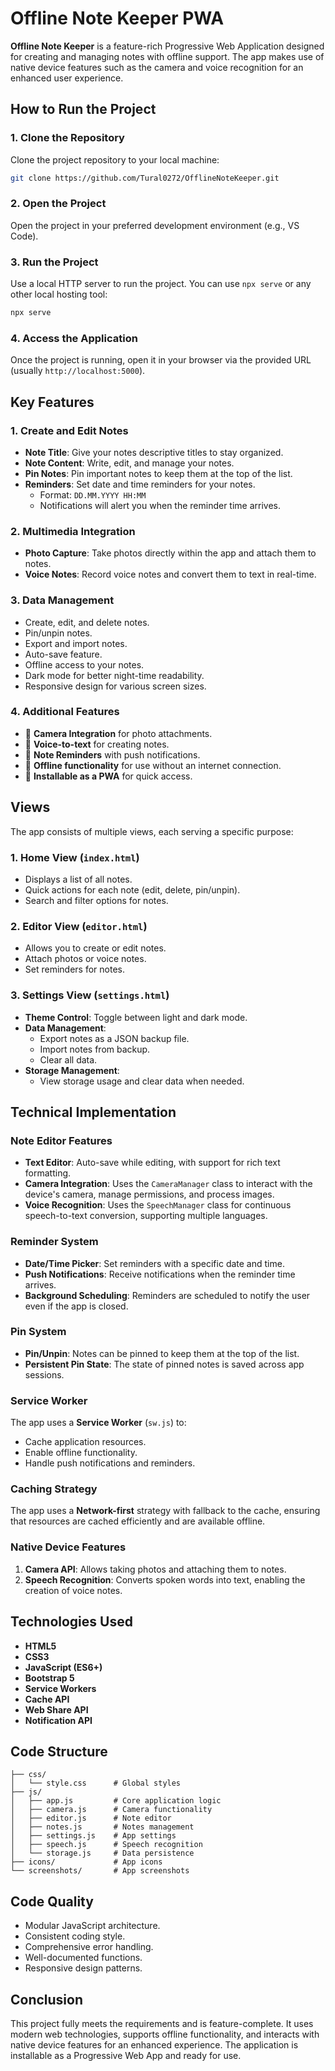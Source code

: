 
# Offline Note Keeper PWA

**Offline Note Keeper** is a feature-rich Progressive Web Application designed for creating and managing notes with offline support. The app makes use of native device features such as the camera and voice recognition for an enhanced user experience.

## How to Run the Project

### 1. Clone the Repository
Clone the project repository to your local machine:

```bash
git clone https://github.com/Tural0272/OfflineNoteKeeper.git
```

### 2. Open the Project
Open the project in your preferred development environment (e.g., VS Code).

### 3. Run the Project
Use a local HTTP server to run the project. You can use `npx serve` or any other local hosting tool:

```bash
npx serve
```

### 4. Access the Application
Once the project is running, open it in your browser via the provided URL (usually `http://localhost:5000`).

## Key Features

### 1. **Create and Edit Notes**
- **Note Title**: Give your notes descriptive titles to stay organized.
- **Note Content**: Write, edit, and manage your notes.
- **Pin Notes**: Pin important notes to keep them at the top of the list.
- **Reminders**: Set date and time reminders for your notes.
  - Format: `DD.MM.YYYY HH:MM`
  - Notifications will alert you when the reminder time arrives.

### 2. **Multimedia Integration**
- **Photo Capture**: Take photos directly within the app and attach them to notes.
- **Voice Notes**: Record voice notes and convert them to text in real-time.

### 3. **Data Management**
- Create, edit, and delete notes.
- Pin/unpin notes.
- Export and import notes.
- Auto-save feature.
- Offline access to your notes.
- Dark mode for better night-time readability.
- Responsive design for various screen sizes.

### 4. **Additional Features**
- 📸 **Camera Integration** for photo attachments.
- 🎤 **Voice-to-text** for creating notes.
- 🔔 **Note Reminders** with push notifications.
- 📱 **Offline functionality** for use without an internet connection.
- 💾 **Installable as a PWA** for quick access.

## Views

The app consists of multiple views, each serving a specific purpose:

### 1. **Home View** (`index.html`)
- Displays a list of all notes.
- Quick actions for each note (edit, delete, pin/unpin).
- Search and filter options for notes.

### 2. **Editor View** (`editor.html`)
- Allows you to create or edit notes.
- Attach photos or voice notes.
- Set reminders for notes.

### 3. **Settings View** (`settings.html`)
- **Theme Control**: Toggle between light and dark mode.
- **Data Management**:
  - Export notes as a JSON backup file.
  - Import notes from backup.
  - Clear all data.
- **Storage Management**:
  - View storage usage and clear data when needed.

## Technical Implementation

### Note Editor Features
- **Text Editor**: Auto-save while editing, with support for rich text formatting.
- **Camera Integration**: Uses the `CameraManager` class to interact with the device's camera, manage permissions, and process images.
- **Voice Recognition**: Uses the `SpeechManager` class for continuous speech-to-text conversion, supporting multiple languages.

### Reminder System
- **Date/Time Picker**: Set reminders with a specific date and time.
- **Push Notifications**: Receive notifications when the reminder time arrives.
- **Background Scheduling**: Reminders are scheduled to notify the user even if the app is closed.

### Pin System
- **Pin/Unpin**: Notes can be pinned to keep them at the top of the list.
- **Persistent Pin State**: The state of pinned notes is saved across app sessions.

### Service Worker
The app uses a **Service Worker** (`sw.js`) to:
- Cache application resources.
- Enable offline functionality.
- Handle push notifications and reminders.

### Caching Strategy
The app uses a **Network-first** strategy with fallback to the cache, ensuring that resources are cached efficiently and are available offline.

### Native Device Features
1. **Camera API**: Allows taking photos and attaching them to notes.
2. **Speech Recognition**: Converts spoken words into text, enabling the creation of voice notes.

## Technologies Used
- **HTML5**
- **CSS3**
- **JavaScript (ES6+)**
- **Bootstrap 5**
- **Service Workers**
- **Cache API**
- **Web Share API**
- **Notification API**

## Code Structure
```
├── css/               
│   └── style.css      # Global styles
├── js/                
│   ├── app.js         # Core application logic
│   ├── camera.js      # Camera functionality
│   ├── editor.js      # Note editor
│   ├── notes.js       # Notes management
│   ├── settings.js    # App settings
│   ├── speech.js      # Speech recognition
│   └── storage.js     # Data persistence
├── icons/             # App icons
└── screenshots/       # App screenshots
```

## Code Quality
- Modular JavaScript architecture.
- Consistent coding style.
- Comprehensive error handling.
- Well-documented functions.
- Responsive design patterns.

## Conclusion
This project fully meets the requirements and is feature-complete. It uses modern web technologies, supports offline functionality, and interacts with native device features for an enhanced experience. The application is installable as a Progressive Web App and ready for use.
